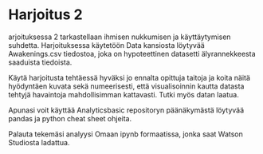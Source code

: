 # Harjoitus 2


arjoituksessa 2 tarkastellaan ihmisen nukkumisen ja käyttäytymisen suhdetta. Harjoituksessa käytetöön Data kansiosta löytyvää Awakenings.csv tiedostoa, joka on hypoteettinen datasetti älyrannekkeesta saaduista tiedoista.

Käytä harjoitusta tehtäessä hyväksi jo ennalta opittuja taitoja ja koita näitä hyödyntäen kuvata sekä numeerisesti, että visualisoinnin kautta datasta tehtyjä havaintoja mahdollisimman kattavasti. Tutki myös datan laatua.

Apunasi voit käyttää Analyticsbasic repositoryn päänäkymästä löytyvää pandas ja python cheat sheet ohjeita.

Palauta tekemäsi analyysi Omaan ipynb formaatissa, jonka saat Watson Studiosta ladattua.
